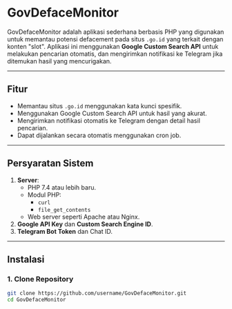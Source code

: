 # GovDefaceMonitor

GovDefaceMonitor adalah aplikasi sederhana berbasis PHP yang digunakan untuk memantau potensi defacement pada situs `.go.id` yang terkait dengan konten "slot". Aplikasi ini menggunakan **Google Custom Search API** untuk melakukan pencarian otomatis, dan mengirimkan notifikasi ke Telegram jika ditemukan hasil yang mencurigakan.

---

## Fitur

- Memantau situs `.go.id` menggunakan kata kunci spesifik.
- Menggunakan Google Custom Search API untuk hasil yang akurat.
- Mengirimkan notifikasi otomatis ke Telegram dengan detail hasil pencarian.
- Dapat dijalankan secara otomatis menggunakan cron job.

---

## Persyaratan Sistem

1. **Server**:
   - PHP 7.4 atau lebih baru.
   - Modul PHP:
     - `curl`
     - `file_get_contents`
   - Web server seperti Apache atau Nginx.
2. **Google API Key** dan **Custom Search Engine ID**.
3. **Telegram Bot Token** dan Chat ID.

---

## Instalasi

### 1. Clone Repository
```bash
git clone https://github.com/username/GovDefaceMonitor.git
cd GovDefaceMonitor
